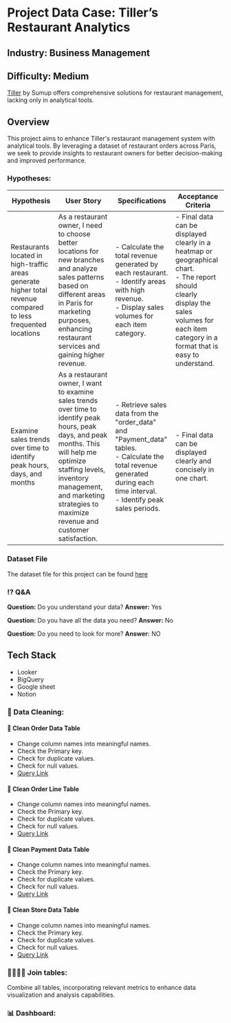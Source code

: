 # Project Data Case: Tiller’s Restaurant Analytics

## Industry: Business Management
## Difficulty: Medium
[Tiller](https://www.tillersystems.com/) by Sumup offers comprehensive solutions for restaurant management, lacking only in analytical tools. 


## Overview

This project aims to enhance Tiller's restaurant management system with analytical tools. By leveraging a dataset of restaurant orders across Paris, we seek to provide insights to restaurant owners for better decision-making and improved performance.


### Hypotheses:

| Hypothesis                                                  | User Story                                                                                                       | Specifications                                                                                               | Acceptance Criteria                                                                                                                                         |
|-------------------------------------------------------------|------------------------------------------------------------------------------------------------------------------|--------------------------------------------------------------------------------------------------------------|-------------------------------------------------------------------------------------------------------------------------------------------------------------|
| Restaurants located in high-traffic areas generate higher total revenue compared to less frequented locations | As a restaurant owner, I need to choose better locations for new branches and analyze sales patterns based on different areas in Paris for marketing purposes, enhancing restaurant services and gaining higher revenue. | - Calculate the total revenue generated by each restaurant. <br> - Identify areas with high revenue. <br> - Display sales volumes for each item category. | - Final data can be displayed clearly in a heatmap or geographical chart. <br> - The report should clearly display the sales volumes for each item category in a format that is easy to understand. |
| Examine sales trends over time to identify peak hours, days, and months | As a restaurant owner, I want to examine sales trends over time to identify peak hours, peak days, and peak months. This will help me optimize staffing levels, inventory management, and marketing strategies to maximize revenue and customer satisfaction. | - Retrieve sales data from the "order_data" and "Payment_data" tables. <br> - Calculate the total revenue generated during each time interval. <br> - Identify peak sales periods. | - Final data can be displayed clearly and concisely in one chart. |



### Dataset File
The dataset file for this project can be found [here](dataset_schema.md)


### ⁉️ Q&A

**Question:** Do you understand your data?
**Answer:** Yes

**Question:** Do you have all the data you need?
**Answer:** No

**Question:** Do you need to look for more? 
**Answer:** NO


## Tech Stack
- Looker 
- BigQuery
- Google sheet
- Notion


### 🧽 Data Cleaning:

#### 📱 Clean Order Data Table
- Change column names into meaningful names.
- Check the Primary key.
- Check for duplicate values.
- Check for null values.
- [Query Link](https://console.cloud.google.com/bigquery?ws=!1m7!1m6!12m5!1m3!1ssmart-bite-final-da-project!2sus-central1!3sbc86bd9e-1b26-4b18-8902-266623a3b227!2e1)

#### 👤 Clean Order Line Table
- Change column names into meaningful names.
- Check the Primary key.
- Check for duplicate values.
- Check for null values.
- [Query Link](https://console.cloud.google.com/bigquery?ws=!1m7!1m6!12m5!1m3!1ssmart-bite-final-da-project!2sus-central1!3sa6d189ec-7622-44f5-8406-52c65a99e717!2e1)

#### 💸 Clean Payment Data Table
- Change column names into meaningful names.
- Check the Primary key.
- Check for duplicate values.
- Check for null values.
- [Query Link](https://console.cloud.google.com/bigquery?ws=!1m7!1m6!12m5!1m3!1ssmart-bite-final-da-project!2sus-central1!3s6e6e02e8-378c-46b8-9a1a-f01702cb09b6!2e1)

#### 🏪 Clean Store Data Table
- Change column names into meaningful names.
- Check the Primary key.
- Check for duplicate values.
- Check for null values.
- [Query Link](https://console.cloud.google.com/bigquery?ws=!1m7!1m6!12m5!1m3!1ssmart-bite-final-da-project!2sus-central1!3s27ebf52f-ba56-4597-a89c-8d22bd774f3d!2e1)


### 👨‍👩‍👧‍👦 Join tables:

Combine all tables, incorporating relevant metrics to enhance data visualization and analysis capabilities.


### 📊 Dashboard:





